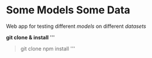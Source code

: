 # Some Models Some Data
Web app for testing different _models_ on different _datasets_

**git clone & install**
'''
> git clone
> npm install
'''


